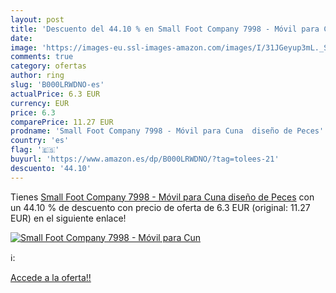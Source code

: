 ```yaml
---
layout: post
title: 'Descuento del 44.10 % en Small Foot Company 7998 - Móvil para Cun'
date: 
image: 'https://images-eu.ssl-images-amazon.com/images/I/31JGeyup3mL._SL200_.jpg'
comments: true
category: ofertas
author: ring
slug: 'B000LRWDNO-es'
actualPrice: 6.3 EUR
currency: EUR
price: 6.3
comparePrice: 11.27 EUR
prodname: 'Small Foot Company 7998 - Móvil para Cuna  diseño de Peces'
country: 'es'
flag: '🇪🇸'
buyurl: 'https://www.amazon.es/dp/B000LRWDNO/?tag=tolees-21'
descuento: '44.10'
---
```


Tienes [Small Foot Company 7998 - Móvil para Cuna  diseño de Peces](https://www.amazon.es/dp/B000LRWDNO/?tag=tolees-21) con un 44.10 % de descuento con precio de oferta de 6.3 EUR (original: 11.27 EUR) en el siguiente enlace!

[![Small Foot Company 7998 - Móvil para Cun](https://images-eu.ssl-images-amazon.com/images/I/31JGeyup3mL._SL200_.jpg)](https://www.amazon.es/dp/B000LRWDNO/?tag=tolees-21)

ℹ️:


[Accede a la oferta!!](https://www.amazon.es/dp/B000LRWDNO/?tag=tolees-21)
